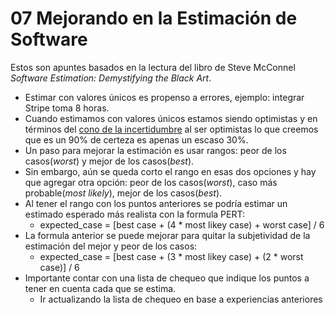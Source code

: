 # 07 Mejorando en la Estimación de Software
Estos son apuntes basados en la lectura del libro de Steve McConnel *Software Estimation: Demystifying the Black Art*.


- Estimar con valores únicos es propenso a errores, ejemplo: integrar Stripe toma 8 horas.
- Cuando estimamos con valores únicos estamos siendo optimistas y en términos del [cono de la incertidumbre](https://es.wikipedia.org/wiki/Cono_de_incertidumbre) al ser optimistas lo que creemos que es un 90% de certeza es apenas un escaso 30%.
- Un paso para mejorar la estimación es usar rangos: peor de los casos(*worst*) y mejor de los casos(*best*).
- Sin embargo, aún se queda corto el rango en esas dos opciones y hay que agregar otra opción: peor de los casos(*worst*), caso más probable(*most likely*), mejor de los casos(*best*).
- Al tener el rango con los puntos anteriores se podría estimar un estimado esperado más realista con la formula PERT:
    - expected_case = [best case + (4 * most likey case) + worst case] / 6
- La formula anterior se puede mejorar para quitar la subjetividad de la estimación del mejor y peor de los casos:
    - expected_case = [best case + (3 * most likey case) + (2 * worst case)] / 6
- Importante contar con una lista de chequeo que indique los puntos a tener en cuenta cada que se estima.
    - Ir actualizando la lista de chequeo en base a experiencias anteriores

